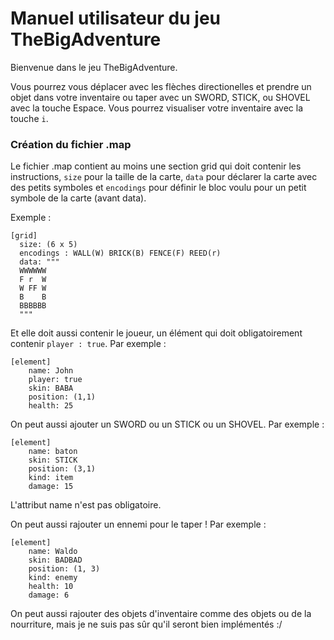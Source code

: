 # Manuel utilisateur du jeu TheBigAdventure

Bienvenue dans le jeu TheBigAdventure.

Vous pourrez vous déplacer avec les flèches directionelles et prendre un objet dans votre inventaire ou taper avec un SWORD, STICK, ou SHOVEL avec la touche Espace.
Vous pourrez visualiser votre inventaire avec la touche `i`.

### Création du fichier .map

Le fichier .map contient au moins une section grid qui doit contenir les instructions, `size` pour la taille de la carte, `data` pour déclarer la carte avec des petits symboles et `encodings` pour définir le bloc voulu pour un petit symbole de la carte (avant data).

Exemple :

```
[grid]
  size: (6 x 5)
  encodings : WALL(W) BRICK(B) FENCE(F) REED(r)
  data: """
  WWWWWW
  F r  W
  W FF W
  B    B
  BBBBBB
  """
```

Et elle doit aussi contenir le joueur, un élément qui doit obligatoirement contenir `player : true`. Par exemple :

```
[element]
	name: John
	player: true                	
    skin: BABA
	position: (1,1)
	health: 25
```

On peut aussi ajouter un SWORD ou un STICK ou un SHOVEL. Par exemple :

```
[element]
	name: baton
	skin: STICK
	position: (3,1)
	kind: item
	damage: 15
```

L'attribut name n'est pas obligatoire.

On peut aussi rajouter un ennemi pour le taper ! Par exemple :

```
[element]
	name: Waldo
	skin: BADBAD
	position: (1, 3)
	kind: enemy
	health: 10
	damage: 6
```

On peut aussi rajouter des objets d'inventaire comme des objets ou de la nourriture, mais je ne suis pas sûr qu'il seront bien implémentés :/


